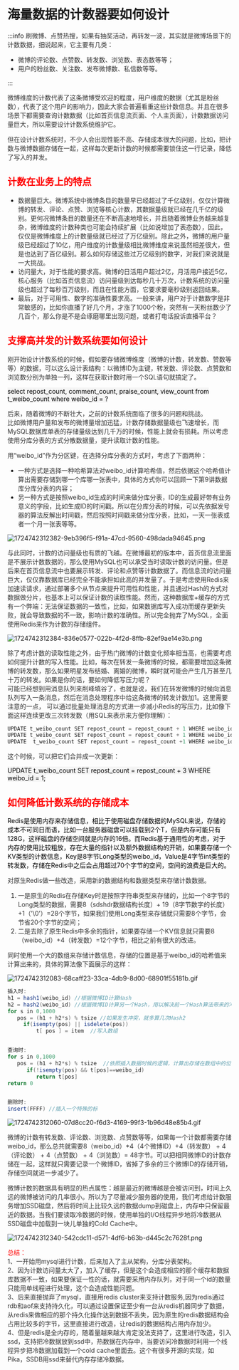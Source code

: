 # 海量数据的计数器要如何设计

:::info
<font style="color:rgb(51, 51, 51);">刷微博、点赞热搜，如果有抽奖活动，再转发一波，其实就是微博场景下的计数数据，细说起来，它主要有几类：</font>

+ <font style="color:rgb(51, 51, 51);">微博的评论数、点赞数、转发数、浏览数、表态数等等；</font>
+ <font style="color:rgb(51, 51, 51);">用户的粉丝数、关注数、发布微博数、私信数等等。</font>

:::

<font style="color:rgb(51, 51, 51);">微博维度的计数代表了这条微博受欢迎的程度，用户维度的数据（尤其是粉丝数），代表了这个用户的影响力，因此大家会普遍看重这些计数信息。并且在很多场景下都需要查询计数数据（比如首页信息流页面、个人主页面），计数数据访问量巨大，所以需要设计计数系统维护它。</font>

<font style="color:rgb(51, 51, 51);">但在设计计数系统时，不少人会出现性能不高、存储成本很大的问题，比如，把计数与微博数据存储在一起，这样每次更新计数的时候都需要锁住这一行记录，降低了写入的并发。</font>

## <font style="color:rgb(255, 0, 0);">计数在业务上的特点</font>

+ <font style="color:rgb(51, 51, 51);">数据量巨大。微博系统中微博条目的数量早已经超过了千亿级别，仅仅计算微博的转发、评论、点赞、浏览等核心计数，其数据量级就已经在几千亿的级别。更何况微博条目的数量还在不断高速地增长，并且随着微博业务越来越复杂，微博维度的计数种类也可能会持续扩展（比如说增加了表态数），因此，仅仅是微博维度上的计数量级就已经过了万亿级别。除此之外，微博的用户量级已经超过了10亿，用户维度的计数量级相比微博维度来说虽然相差很大，但是也达到了百亿级别。那么如何存储这些过万亿级别的数字，对我们来说就是一大挑战。</font>
+ <font style="color:rgb(51, 51, 51);">访问量大，对于性能的要求高。微博的日活用户超过2亿，月活用户接近5亿，核心服务（比如首页信息流）访问量级到达每秒几十万次，计数系统的访问量级也超过了每秒百万级别，而且在性能方面，它要求要毫秒级别返回结果。</font>
+ <font style="color:rgb(51, 51, 51);">最后，对于可用性、数字的准确性要求高。一般来讲，用户对于计数数字是非常敏感的，比如你直播了好几个月，才涨了1000个粉，突然有一天粉丝数少了几百个，那么你是不是会琢磨哪里出现问题，或者打电话投诉直播平台？</font>

## <font style="color:rgb(255, 0, 0);">支撑高并发的计数系统要如何设计</font>

<font style="color:rgb(51, 51, 51);">刚开始设计计数系统的时候，假如要存储微博维度（微博的计数，转发数、赞数等等）的数据，可以这么设计表结构：以微博ID为主键，转发数、评论数、点赞数和浏览数分别为单独一列，这样在获取计数时用一个SQL语句就搞定了。</font>

<font style="color:rgb(0, 0, 0);background-color:rgb(245, 245, 245);">select repost_count, comment_count, praise_count, view_count from t_weibo_count where weibo_id = ?</font>

<font style="color:rgb(51, 51, 51);">后来，随着微博的不断壮大，之前的计数系统面临了很多的问题和挑战。</font><font style="color:rgb(51, 51, 51);">  
</font><font style="color:rgb(51, 51, 51);">比如微博用户量和发布的微博量增加迅猛，计数存储数据量级也飞速增长，而MySQL数据库单表的存储量级达到几千万的时候，性能上就会有损耗。所以考虑使用分库分表的方式分散数据量，提升读取计数的性能。</font>

<font style="color:rgb(51, 51, 51);">用“weibo_id”作为分区键，在选择分库分表的方式时，考虑了下面两种：</font>

+ <font style="color:rgb(51, 51, 51);">一种方式是选择一种哈希算法对weibo_id计算哈希值，然后依据这个哈希值计算出需要存储到哪一个库哪一张表中，具体的方式你可以回顾一下第9讲数据库分库分表的内容；</font>
+ <font style="color:rgb(51, 51, 51);">另一种方式是按照weibo_id生成的时间来做分库分表，ID的生成最好带有业务意义的字段，比如生成ID的时间戳。所以在分库分表的时候，可以先依据发号器的算法反解出时间戳，然后按照时间戳来做分库分表，比如，一天一张表或者一个月一张表等等。</font>

<font style="color:rgb(51, 51, 51);"></font>

![1724742312382-9eb396f5-f91a-47cd-9560-498dada94645.png](./img/sfy-auTVkq-gba3L/1724742312382-9eb396f5-f91a-47cd-9560-498dada94645-917565.png)

<font style="color:rgb(51, 51, 51);"></font>

<font style="color:rgb(51, 51, 51);"></font>

<font style="color:rgb(51, 51, 51);">与此同时，计数的访问量级也有质的飞越。在微博最初的版本中，首页信息流里面是不展示计数数据的，那么使用MySQL也可以承受当时读取计数的访问量。但是后来在首页信息流中也要展示转发、评论和点赞等计数数据了。而信息流的访问量巨大，仅仅靠数据库已经完全不能承担如此高的并发量了。于是考虑使用Redis来加速读请求，通过部署多个从节点来提升可用性和性能，并且通过Hash的方式对数据做分片，也基本上可以保证计数的读取性能。然而，这种数据库+缓存的方式有一个弊端：无法保证数据的一致性，比如，如果数据库写入成功而缓存更新失败，就会导致数据的不一致，影响计数的准确性。所以完全抛弃了MySQL，全面使用Redis来作为计数的存储组件。</font>

![1724742312384-836e0577-022b-4f2d-8ffb-82ef9ae14e3b.png](./img/sfy-auTVkq-gba3L/1724742312384-836e0577-022b-4f2d-8ffb-82ef9ae14e3b-222675.png)

<font style="color:rgb(51, 51, 51);"></font>

<font style="color:rgb(51, 51, 51);"></font>

<font style="color:rgb(51, 51, 51);">除了考虑计数的读取性能之外，由于热门微博的计数变化频率相当高，也需要考虑如何提升计数的写入性能。比如，每次在转发一条微博的时候，都需要增加这条微博的转发数，那么如果明星发布结婚、离婚的微博，瞬时就可能会产生几万甚至几十万的转发。如果是你的话，要如何降低写压力呢？</font><font style="color:rgb(51, 51, 51);">  
</font><font style="color:rgb(51, 51, 51);">可能已经想到用消息队列来削峰填谷了，也就是说，我们在转发微博的时候向消息队列写入一条消息，然后在消息处理程序中给这条微博的转发计数加1。这里需要注意的一点， 可以通过批量处理消息的方式进一步减小Redis的写压力，比如像下面这样连续更改三次转发数（用SQL来表示来方便你理解）：</font>

```java
UPDATE t_weibo_count SET repost_count = repost_count + 1 WHERE weibo_id = 1; 
UPDATE t_weibo_count SET repost_count = repost_count + 1 WHERE weibo_id = 1;  
UPDATE  t_weibo_count SET repost_count = repost_count +1 WHERE weibo_id = 1;
```

<font style="color:rgb(51, 51, 51);">这个时候，可以把它们合并成一次更新：</font>

<font style="color:rgb(0, 0, 0);background-color:rgb(245, 245, 245);">UPDATE t_weibo_count SET repost_count = repost_count + 3 WHERE weibo_id = 1; </font>

## <font style="color:rgb(255, 0, 0);">如何降低计数系统的存储成本</font>

<font style="color:rgb(0, 0, 0);">Redis是使用内存来存储信息，相比于使用磁盘存储数据的MySQL来说，存储的成本不可同日而语，比如一台服务器磁盘可以挂载到2个T，但是内存可能只有128G，这样磁盘的存储空间就是内存的16倍。而Redis基于通用性的考虑，对于内存的使用比较粗放，存在大量的指针以及额外数据结构的开销，如果要存储一个KV类型的计数信息，Key是8字节Long类型的weibo_id，Value是4字节int类型的转发数，存储在Redis中之后会占用超过70个字节的空间，空间的浪费是巨大的。</font>

<font style="color:rgb(51, 51, 51);">对原生Redis做一些改造，采用新的数据结构和数据类型来存储计数数据。</font>

1. <font style="color:rgb(51, 51, 51);">一是原生的Redis在存储Key时是按照字符串类型来存储的，比如一个8字节的Long类型的数据，需要8（sdshdr数据结构长度）+ 19（8字节数字的长度）+1（’\0’）=28个字节，如果我们使用Long类型来存储就只需要8个字节，会节省20个字节的空间；</font>
2. <font style="color:rgb(51, 51, 51);">二是去除了原生Redis中多余的指针，如果要存储一个KV信息就只需要8（weibo_id）+4（转发数）=12个字节，相比之前有很大的改进。</font>

<font style="color:rgb(51, 51, 51);">同时使用一个大的数组来存储计数信息，存储的位置是基于weibo_id的哈希值来计算出来的，具体的算法像下面展示的这样：</font>

![1724742312083-68caff23-33ca-4db9-8d00-68901f55181b.gif](./img/sfy-auTVkq-gba3L/1724742312083-68caff23-33ca-4db9-8d00-68901f55181b-929477.gif)

```java
插入时:
h1 = hash1(weibo_id) //根据微博ID计算Hash
h2 = hash2(weibo_id) //根据微博ID计算另一个Hash，用以解决前一个Hash算法带来的冲突
for s in 0,1000
   pos = (h1 + h2*s) % tsize //如果发生冲突，就多算几次Hash2
     if(isempty(pos) || isdelete(pos))
         t[ pos ] = item  //写入数组


查询时:
for s in 0,1000
   pos = (h1 + h2*s) % tsize  //依照插入数据时候的逻辑，计算出存储在数组中的位置
      if(!isempty(pos) && t[pos]==weibo_id)
         return t[pos]
return 0 


删除时:
insert(FFFF) //插入一个特殊的标
```

![1724742312060-07d8cc20-f6d3-4169-99f3-1b96d48e85b4.gif](./img/sfy-auTVkq-gba3L/1724742312060-07d8cc20-f6d3-4169-99f3-1b96d48e85b4-136965.gif)

<font style="color:rgb(51, 51, 51);">微博的计数有转发数、评论数、浏览数、点赞数等等，如果每一个计数都需要存储weibo_id，那么总共就需要8（weibo_id）*4（4个微博ID）+4（转发数） + 4（评论数） + 4（点赞数） + 4（浏览数）= 48字节。可以把相同微博ID的计数存储在一起，这样就只需要记录一个微博ID，省掉了多余的三个微博ID的存储开销，存储空间就进一步减少了。</font>

<font style="color:rgb(51, 51, 51);">微博计数的数据具有明显的热点属性：越是最近的微博越是会被访问到，时间上久远的微博被访问的几率很小。所以为了尽量减少服务器的使用，我们考虑给计数服务增加SSD磁盘，然后将时间上比较久远的数据dump到磁盘上，内存中只保留最近的数据。当我们要读取冷数据的时候，使用单独的I/O线程异步地将冷数据从SSD磁盘中加载到一块儿单独的Cold Cache中。</font>

<font style="color:rgb(51, 51, 51);"></font>

![1724742312340-542cdc11-d571-4df6-b63b-d445c2c7628f.png](./img/sfy-auTVkq-gba3L/1724742312340-542cdc11-d571-4df6-b63b-d445c2c7628f-522707.png)

<font style="color:rgb(51, 51, 51);"></font>

<font style="color:rgb(255, 0, 0);">总结：</font><font style="color:rgb(51, 51, 51);">  
</font><font style="color:rgb(51, 51, 51);">1、一开始用mysql进行计数，后来加入了主从架构，分库分表架构。  
</font><font style="color:rgb(51, 51, 51);">2、因为计数访问量太大了，加入了缓存，但是这个会造成相应的那个缓存和数据库数据不一致，如果要保证一性的话，就需要采用内存队列，对于同一个id的数量只能用单线程进行处理，这个会造成性能问题。  
</font><font style="color:rgb(51, 51, 51);">3、后来直接抛弃了mysql，直接用redis cluster来支持计数服务,因为redis通过rdb和aof来支持持久化，可以通过设置保证至少有一台从redis机器同步了数据，从redis来做相应的那个持久化操作达到数据不丢失，因为原生的redis数据结构会占用比较多的字节，这里直接进行改造，让redis的数据结构占用内存加少。  
</font><font style="color:rgb(51, 51, 51);">4、但是redis是全内存的，随着量越来越大肯定没法支持了，这里进行改造，引入ssd，支持把冷数据放到ssd中，热数据在内存中，当要访问冷数据时利用一个线程异步把冷数据加载到一个cold cache里面去。这个有很多开源的实现，如Pika，SSDB用ssd来替代内存存储冷数据。</font>
